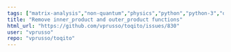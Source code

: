 ```yaml
---
tags: ["matrix-analysis","non-quantum","physics","python","python-3","quantum","quantum-computing","quantum-information","refactor","unitaryhack"]
title: "Remove inner_product and outer_product functions"
html_url: "https://github.com/vprusso/toqito/issues/830"
user: "vprusso"
repo: "vprusso/toqito"
---
```


